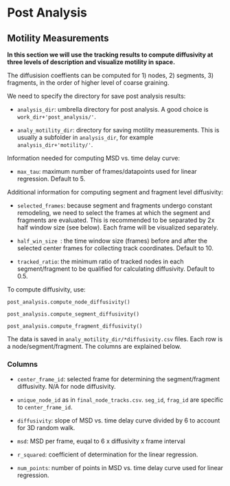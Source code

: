 # Post Analysis
## Motility Measurements
**In this section we will use the tracking results to compute diffusivity at three levels of description and visualize motility in space.**

The diffusision coeffients can be computed for 1) nodes, 2) segments, 3) fragments, in the order of higher level of coarse graining.  

We need to specify the directory for save post analysis results:

- `analysis_dir`: umbrella directory for post analysis. A good choice is `work_dir+'post_analysis/'`. 

- `analy_motility_dir`: directory for saving motility measurements. This is usually a subfolder in `analysis_dir`, for example `analysis_dir+'motility/'`.  

Information needed for computing MSD vs. time delay curve:

- `max_tau`: maximum number of frames/datapoints used for linear regression. Default to 5.

Additional information for computing segment and fragment level diffusivity:

- `selected_frames`: because segment and fragments undergo constant remodeling, we need to select the frames at which the segment and fragments are evaluated. This is recommended to be separated by 2x half window size (see below). Each frame will be visualized separately.

- `half_win_size `: the time window size (frames) before and after the selected center frames for collecting track coordinates. Default to 10.

- `tracked_ratio`: the minimum ratio of tracked nodes in each segment/fragment to be qualified for calculating diffusivity. Default to 0.5.  

To compute diffusivity, use:
```
post_analysis.compute_node_diffusivity()

post_analysis.compute_segment_diffusivity()

post_analysis.compute_fragment_diffusivity()
```

The data is saved in `analy_motility_dir/*diffusivity.csv` files. Each row is a node/segment/fragment. The columns are explained below.
### Columns

 - `center_frame_id`: selected frame for determining the segment/fragment diffusivity. N/A for node diffusivity.
 
 - `unique_node_id` as in `final_node_tracks.csv`. `seg_id`, `frag_id` are specific to `center_frame_id`.

 - `diffusivity`: slope of MSD vs. time delay curve divided by 6 to account for 3D random walk.

 - `msd`: MSD per frame, euqal to 6 x diffusivity x frame interval

 - `r_squared`: coefficient of determination for the linear regression.

 - `num_points`: number of points in MSD vs. time delay curve used for linear regression.
